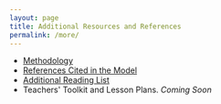 ```yaml
---
layout: page
title: Additional Resources and References
permalink: /more/
---
```


- [Methodology](/pages/methodology.md)
- [References Cited in the Model](/pages/references.md)
- [Additional Reading List](/pages/readings.md)
- Teachers' Toolkit and Lesson Plans. *Coming Soon*